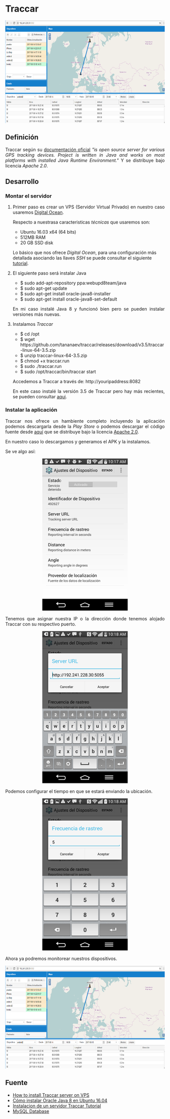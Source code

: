 Traccar
=====

<p align="center">
	<img src="https://github.com/ginppian/Traccar/blob/master/imgs/img1.png" width="680" height="325">
</p>

## Definición

<p align="justify">
	Traccar según su <a href="https://github.com/tananaev/traccar">documentación oficial</a> <i> "is open source server for various GPS tracking devices. Project is written in Java and works on most platforms with installed Java Runtime Environment."</i> Y se distribuye bajo licencia <i>Apache 2.0</i>.
</p>

## Desarrollo

### Montar el servidor

<ol>
	<li>
		<p align="justify">
			Primer paso es crear un VPS (Servidor Virtual Privado) en nuestro caso usaremos <a href="https://www.digitalocean.com/">Digital Ocean</a>.
		</p>
		<p align="justify">
			Respecto a nuestrasa caracteristicas <i>técnicas</i> que usaremos son:
		</p>
		<ul>
			<li>Ubuntu 16.03 x64 (64 bits)</li>
			<li>512MB RAM</li>
			<li>20 GB SSD disk</li>
		</ul>
		<p>
			Lo básico que nos ofrece <i>Digital Ocean</i>, para una configuración más detallada asociando las llaves <i>SSH</i> se puede consultar el siguiente <a href="https://github.com/ginppian/DigitalOcean-New_Drop_UpWith_Filezilla">tutorial</a>.
		</p>
	</li>
	<li>	
		<p align="justify">
			El siguiente paso será instalar Java
		</p>
		<ul>	
			<li>	
				$ sudo add-apt-repository ppa:webupd8team/java
			</li>
			<li>	
				$ sudo apt-get update
			</li>
			<li>	
				$ sudo apt-get install oracle-java8-installer
			</li>
			<li>	
				$ sudo apt-get install oracle-java8-set-default
			</li>
			</ul>
			<p align="justify">	
					En mi caso instalé Java 8 y funcionó bien pero se pueden instalar versiones más nuevas.
			</p>
	</li>
	<li>	
		<p align="justify">
			Instalamos <i>Traccar</i>
		</p>
		<ul>	
				<li>
				$ cd /opt	
				</li>
				<li>
				$ wget https://github.com/tananaev/traccar/releases/download/v3.5/traccar-linux-64-3.5.zip
				</li>
				<li>	
				$ unzip traccar-linux-64-3.5.zip
				</li>
				<li>
				$ chmod +x traccar.run
				</li>
				<li>
				$ sudo ./traccar.run
				</li>
				<li>	
				$ sudo /opt/traccar/bin/traccar start
				</li>
		</ul>
		<p align="justify">
				Accedemos a Traccar a través de: http://youripaddress:8082
		</p>
		<p align="justify">
				En este caso instalé la versión 3.5 de Traccar pero hay más recientes, se pueden consultar 	<a href="https://github.com/tananaev/traccar/releases">aqui</a>.
		</p>
	</li>
</ol>

### Instalar la aplicación

<p align="justify">
	Traccar nos ofrece un hambiente completo incluyendo la aplicación podemos descargarla desde la <i>Play Store</i> o podemos descargar el código fuente desde <a href="https://github.com/tananaev/traccar-client-android">aquí</a> que se distribuye bajo la licencia <a href="http://www.apache.org/licenses/LICENSE-2.0">Apache 2.0</a>.
</p>
<p align="justify">
	En nuestro caso lo descargamos y generamos el APK y la instalamos.
</p>

<p align="justify">
	Se ve algo así:	
</p>
<p align="center">
	<img src="https://github.com/ginppian/Traccar/blob/master/imgs/img3.png" width="270" height="480">
</p>

<p align="justify">
	Tenemos que asignar nuestra IP o la dirección donde tenemos alojado Traccar con su respectivo puerto.	
</p>
<p align="center">
	<img src="https://github.com/ginppian/Traccar/blob/master/imgs/img4.png" width="270" height="480">
</p>

<p align="justify">
	Podemos configurar el tiempo en que se estará enviando la ubicación.
</p>
<p align="center">
	<img src="https://github.com/ginppian/Traccar/blob/master/imgs/img2.png" width="270" height="480">
</p>

<p align="justify">
	Ahora ya podremos monitorear nuestros dispositivos.
</p>
<p align="center">
	<img src="https://github.com/ginppian/Traccar/blob/master/imgs/img1.png" width="680" height="325">
</p>

## Fuente

* <a href="https://www.traccar.org/forums/topic/how-to-install-traccar-server-on-vps/">How to install Traccar server on VPS</a>
* <a href="http://lobotuerto.com/blog/2014/08/26/como-instalar-oracle-java-en-ubuntu/">Cómo instalar Oracle Java 8 en Ubuntu 16.04</a>
* <a href="https://www.youtube.com/watch?v=1nvd6754GAE">Instalacion de un servidor Traccar Tutorial</a>
* <a href="https://www.traccar.org/mysql/">MySQL Database</a>

